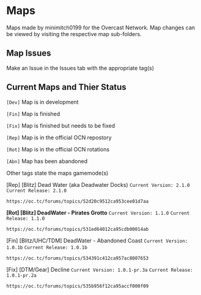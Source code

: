 **Maps**
====

Maps made by minimitch0199 for the Overcast Network.
Map changes can be viewed by visiting the respective map sub-folders.

Map Issues
---
Make an Issue in the Issues tab with the appropriate tag(s)

Current Maps and Thier Status
---
`[Dev]` Map is in development

`[Fin]` Map is finished

`[Fix]` Map is finished but needs to be fixed

`[Rep]` Map is in the official OCN repostory

`[Rot]` Map is in the official OCN rotations

`[Abn]` Map has been abandoned

Other tags state the maps gamemode(s)

[Rep] [Blitz] Dead Water (aka Deadwater Docks) `Current Version: 2.1.0` `Current Release: 2.1.0`
```
https://oc.tc/forums/topics/52d20c9512ca953cee01d7aa
```

**[Rot] [Blitz] DeadWater - Pirates Grotto** `Current Version: 1.1.0` `Current Release: 1.1.0`
```
https://oc.tc/forums/topics/531ed64012ca95cdb00014ab
```

[Fin] [Blitz/UHC/TDM] DeadWater - Abandoned Coast `Current Version: 1.0.1b` `Current Release: 1.0.1b`
```
https://oc.tc/forums/topics/534391c412ca957ac8007653
```

[Fix] [DTM/Gear] Decline `Current Version: 1.0.1-pr.3a` `Current Release: 1.0.1-pr.2a`
```
https://oc.tc/forums/topics/535b956f12ca95accf000f09
```

